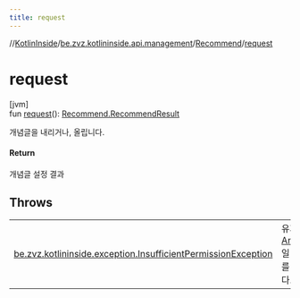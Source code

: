 ```yaml
---
title: request
---
```

//[KotlinInside](../../../index.html)/[be.zvz.kotlininside.api.management](../index.html)/[Recommend](index.html)/[request](request.html)



# request



[jvm]\
fun [request](request.html)(): [Recommend.RecommendResult](-recommend-result/index.html)



개념글을 내리거나, 올립니다.



#### Return



개념글 설정 결과



## Throws


| | |
|---|---|
| [be.zvz.kotlininside.exception.InsufficientPermissionException](../../be.zvz.kotlininside.exception/-insufficient-permission-exception/index.html) | 유저 세션이 [Anonymous](../../be.zvz.kotlininside.session.user/-anonymous/index.html)일 경우, 예외를 반환합니다. |



